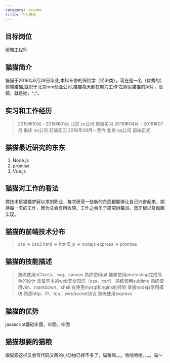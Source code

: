 ```yaml
---
category: resume
title: 个人简历
---
```

## 目标岗位
前端工程师

## 猫猫简介
猫猫于2016年6月28日毕业,本科专修的保险学（经济类），现在是一名（优秀的）前端猫猫,就职于北京mm创业公司,猫猫每天都在努力工作!左侧见猫猫的照片，没错，就是她，^_^。

## 实习和工作经历
>2015年10月－2016年01月	北京		xx公司		前端实习
2016年04月－2016年07月	重庆		oo公司		前端实习
2016年08月－至今		  北京        qq公司	    前端正式

## 猫猫最近研究的东东
1. Node.js
2. promise
3. Vue.js

## 猫猫对工作的看法
做技术是猫猫梦寐以求的职业，每次研究一些新的东西都能够让自己兴奋起来，期待每一天的工作，因为总会有所收获。工作之余乐于研究树莓派、蓝牙板以及动画实现。

## 猫猫的前端技术分布
> css => css3
html => html5
js => nodejs
express => promise

## 猫猫的技能描述
>熟练使用eCharts、svg、canvas
熟练使用git
能够使用photoshop完成简单的设计
具备基本的web安全知识（xss、csrf）
熟练使用sublime
熟练使用vim、markdown、shell
有使用mysql和nginx的经验
掌握nodejs常用模块
熟悉http、IP、tcp、webSocket协议
熟练使用express

## 猫猫的优势
javascript基础牢固、牢固、牢固


## 猫猫想要的猫粮
像猫猫这样又会写代码又萌的小动物已经不多了，猫粮嘛。。。哈哈哈哈。。。。喵～


